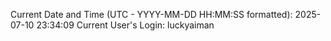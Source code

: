 Current Date and Time (UTC - YYYY-MM-DD HH:MM:SS formatted): 2025-07-10 23:34:09
Current User's Login: luckyaiman
